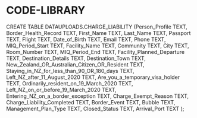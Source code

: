 # CODE-LIBRARY

CREATE TABLE DATAUPLOADS.CHARGE_LIABILITY (Person_Profile TEXT,
Border_Health_Record TEXT,
First_Name TEXT,
Last_Name TEXT,
Passport TEXT,
Flight TEXT,
Date_of_Birth TEXT,
Email TEXT,
Phone TEXT,
MIQ_Period_Start TEXT,
Facility_Name TEXT,
Community TEXT,
City TEXT,
Room_Number TEXT,
MIQ_Period_End TEXT,
Facility_Planned_Departure TEXT,
Destination_Details TEXT,
Destination_Town TEXT,
New_Zealand_OR_Australian_Citizen_OR_Resident TEXT,
Staying_in_NZ_for_less_than_90_OR_180_days TEXT,
Left_NZ_after_11_August_2020 TEXT,
Are_you_a_temporary_visa_holder TEXT,
Ordinarily_resident_on_19_March_2020 TEXT,
Left_NZ_on_or_before_19_March_2020 TEXT,
Entering_NZ_on_a_border_exception TEXT,
Charge_Exempt_Reason TEXT,
Charge_Liability_Completed TEXT,
Border_Event TEXT,
Bubble TEXT,
Management_Plan_Type TEXT,
Closed_Status TEXT,
Arrival_Port TEXT
);
